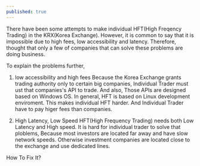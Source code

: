 ```yaml
---
published: true
---
```

There have been some attempts to make individual HFT(High Freqency Trading) in the KRX(Korea Exchange).
However, it is common to say that it is impossible due to high fees, low accessibility and latency.
Therefore, thought that only a few of companies that can solve these problems are doing business.

To explain the problems further,
1. low accessibility and high fees
Because the Korea Exchange grants trading authority only to certain big companies, Individual Trader must ust that companies's API to trade. And also, Those APIs are designed based on Windows OS. In general, HFT is based on Linux development enviroment. This makes individual HFT harder. And Individual Trader have to pay higer fees than companies.

2. High Latency, Low Speed
HFT(High Frequency Trading) needs both Low Latency and High speed. It is hard for individual trader to solve that ploblems, Because most investors are located far away and have slow network speeds. Otherwise investment companies are located close to the exchange and use dedicated lines.

How To Fix It?